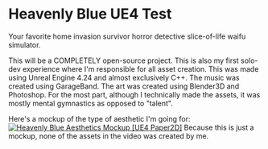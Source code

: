 # Heavenly Blue UE4 Test
Your favorite home invasion survivor horror detective slice-of-life waifu simulator. 

This will be a COMPLETELY open-source project. This is also my first solo-dev experience where I'm responsible for all asset creation.
This was made using Unreal Engine 4.24 and almost exclusively C++. The music was created using GarageBand. The art was created using Blender3D and Photoshop.
For the most part, although I technically made the assets, it was mostly mental gymnastics as opposed to "talent".

Here's a mockup of the type of aesthetic I'm going for:
[![Heavenly Blue Aesthetics Mockup [UE4 Paper2D]](https://i.ibb.co/qsX6DBw/https-i-ytimg-com-vi-uh-JTLh2-MM6-U-hqdefault.jpg)](https://youtu.be/uhJTLh2MM6U "Heavenly Blue Aesthetics Mockup [UE4 Paper2D]")
Because this is just a mockup, none of the assets in the video was created by me.
